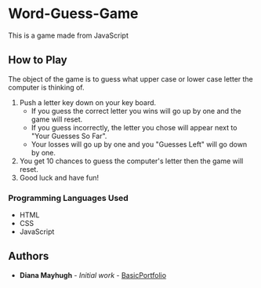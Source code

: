 # Word-Guess-Game

This is a game made from JavaScript

## How to Play

The object of the game is to guess what upper case or lower case letter the computer is thinking of.

1. Push a letter key down on your key board.
    * If you guess the correct letter you wins will go up by one and the game will reset.
    * If you guess incorrectly, the letter you chose will appear next to "Your Guesses So Far".
    * Your losses will go up by one and you "Guesses Left" will go down by one.
2. You get 10 chances to guess the computer's letter then the game will reset.
3. Good luck and have fun!



### Programming Languages Used

* HTML
* CSS
* JavaScript

## Authors

* **Diana Mayhugh** - *Initial work* - [BasicPortfolio](https://mayhugh82.github.io/Word-Guess-Game/)